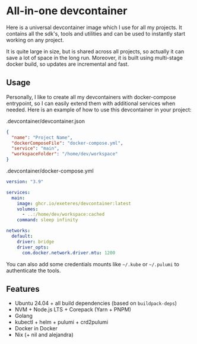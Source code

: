 # All-in-one devcontainer

Here is a universal devcontainer image which I use for all my projects.
It contains all the sdk's, tools and utilities and can be used to instantly start working on any project.

It is quite large in size, but is shared across all projects, so actually it can save a lot of space in the long run.
Moreover, it is built using multi-stage docker build, so updates are incremental and fast.

## Usage

Personally, I like to create all my devcontainers with docker-compose entrypoint, so I can easily extend them with additional services when needed.
Here is an example of how to use this devcontainer in your project:

.devcontainer/devcontainer.json

```json
{
  "name": "Project Name",
  "dockerComposeFile": "docker-compose.yml",
  "service": "main",
  "workspaceFolder": "/home/dev/workspace"
}
```

.devcontainer/docker-compose.yml

```yaml
version: "3.9"

services:
  main:
    image: ghcr.io/exeteres/devcontainer:latest
    volumes:
      - ..:/home/dev/workspace:cached
    command: sleep infinity

networks:
  default:
    driver: bridge
    driver_opts:
      com.docker.network.driver.mtu: 1200
```

You can also add some credentials mounts like `~/.kube` or `~/.pulumi` to authenticate the tools.

## Features

- Ubuntu 24.04 + all build dependencies (based on `buildpack-deps`)
- NVM + Node.js LTS + Corepack (Yarn + PNPM)
- Golang
- kubectl + helm + pulumi + crd2pulumi
- Docker in Docker
- Nix (+ nil and alejandra)
